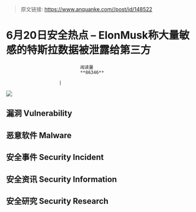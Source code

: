 > 原文链接: https://www.anquanke.com//post/id/148522 


# 6月20日安全热点 – ElonMusk称大量敏感的特斯拉数据被泄露给第三方


                                阅读量   
                                **86346**
                            
                        |
                        
                                                                                    



[![](https://p2.ssl.qhimg.com/t019d1ecf3507e37ca7.png)](https://p2.ssl.qhimg.com/t019d1ecf3507e37ca7.png)

## 漏洞 Vulnerability







## 恶意软件 Malware









## 安全事件 Security Incident



## 安全资讯 Security Information













## 安全研究 Security Research


















